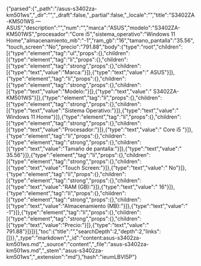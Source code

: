 {"parsed":{"_path":"/asus-s3402za-km501ws","_dir":"","_draft":false,"_partial":false,"_locale":"","title":"S3402ZA-KM501WS — ASUS","description":"","num":"","marca":"ASUS","modelo":"S3402ZA-KM501WS","procesador":"Core i5","sistema_operativo":"Windows 11 Home","almacenamiento_mb":"-1","ram_gb":"16","tamano_pantalla":"35.56","touch_screen":"No","precio":"791.88","body":{"type":"root","children":[{"type":"element","tag":"ul","props":{},"children":[{"type":"element","tag":"li","props":{},"children":[{"type":"element","tag":"strong","props":{},"children":[{"type":"text","value":"Marca:"}]},{"type":"text","value":" ASUS"}]},{"type":"element","tag":"li","props":{},"children":[{"type":"element","tag":"strong","props":{},"children":[{"type":"text","value":"Modelo:"}]},{"type":"text","value":" S3402ZA-KM501WS"}]},{"type":"element","tag":"li","props":{},"children":[{"type":"element","tag":"strong","props":{},"children":[{"type":"text","value":"Sistema Operativo:"}]},{"type":"text","value":" Windows 11 Home"}]},{"type":"element","tag":"li","props":{},"children":[{"type":"element","tag":"strong","props":{},"children":[{"type":"text","value":"Procesador:"}]},{"type":"text","value":" Core i5 "}]},{"type":"element","tag":"li","props":{},"children":[{"type":"element","tag":"strong","props":{},"children":[{"type":"text","value":"Tamaño de pantalla:"}]},{"type":"text","value":" 35.56"}]},{"type":"element","tag":"li","props":{},"children":[{"type":"element","tag":"strong","props":{},"children":[{"type":"text","value":"Touch Screen:"}]},{"type":"text","value":" No"}]},{"type":"element","tag":"li","props":{},"children":[{"type":"element","tag":"strong","props":{},"children":[{"type":"text","value":"RAM (GB):"}]},{"type":"text","value":" 16"}]},{"type":"element","tag":"li","props":{},"children":[{"type":"element","tag":"strong","props":{},"children":[{"type":"text","value":"Almacenamiento (MB):"}]},{"type":"text","value":" -1"}]},{"type":"element","tag":"li","props":{},"children":[{"type":"element","tag":"strong","props":{},"children":[{"type":"text","value":"Precio:"}]},{"type":"text","value":" 791.88"}]}]}],"toc":{"title":"","searchDepth":2,"depth":2,"links":[]}},"_type":"markdown","_id":"content:asus-s3402za-km501ws.md","_source":"content","_file":"asus-s3402za-km501ws.md","_stem":"asus-s3402za-km501ws","_extension":"md"},"hash":"ieumLBVI5P"}